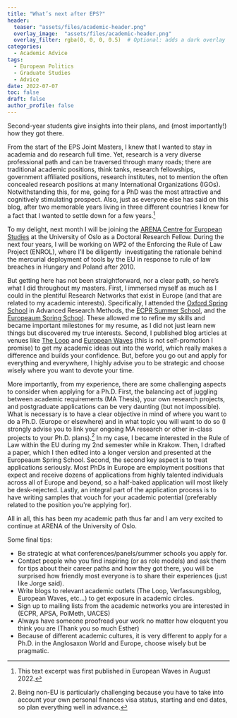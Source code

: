 ```yaml
---
title: "What’s next after EPS?"
header:
  teaser: "assets/files/academic-header.png"
  overlay_image:  "assets/files/academic-header.png"
  overlay_filter: rgba(0, 0, 0, 0.5)  # Optional: adds a dark overlay
categories:
  - Academic Advice
tags:
  - European Politics
  - Graduate Studies
  - Advice
date: 2022-07-07
toc: false
draft: false
author_profile: false
---
```


Second-year students give insights into their plans, and (most importantly!) how they got there.

From the start of the EPS Joint Masters, I knew that I wanted to stay in academia and do research full time. Yet, research is a very diverse professional path and can be traversed through many roads; there are traditional academic positions, think tanks, research fellowships, government affiliated positions, research institutes, not to mention the often concealed research positions at many International Organizations (IGOs). Notwithstanding this, for me, going for a PhD was the most attractive and cognitively stimulating prospect. Also, just as everyone else has said on this blog, after two memorable years living in three different countries I knew for a fact that I wanted to settle down for a few years.[^2]

To my delight, next month I will be joining the [ARENA Centre for European Studies](https://www.sv.uio.no/arena/english/) at the University of Oslo as a Doctoral Research Fellow. During the next four years, I will be working on WP2 of the Enforcing the Rule of Law Project (ENROL), where I’ll be diligently  investigating the rationale behind the mercurial deployment of tools by the EU in response to rule of law breaches in Hungary and Poland after 2010.

But getting here has not been straightforward, nor a clear path, so here’s what I did throughout my masters. First, I immersed myself as much as I could in the plentiful Research Networks that exist in Europe (and that are related to my academic interests). Specifically, I attended the [Oxford Spring School](https://www.politics.ox.ac.uk/research-centre/spring-school/spring-school-2023-courses) in Advanced Research Methods, the [ECPR Summer School](https://ecpr.eu/events/EventTypeDetails.aspx?EventTypeID=5), and the [Europeaum Spring School](https://europaeum.org/spring-school-2022/). These allowed me to refine my skills and became important milestones for my resume, as I did not just learn new things but discovered my true interests. Second, I published blog articles at venues like [The Loop](https://theloop.ecpr.eu/?s=%F0%9F%A6%8B) and [European Waves](https://www.europeanwaves.com/) (this is not self-promotion I promise) to get my academic ideas out into the world, which really makes a difference and builds your confidence. But, before you go out and apply for everything and everywhere, I highly advise you to be strategic and choose wisely where you want to devote your time.

More importantly, from my experience, there are some challenging aspects to consider when applying for a Ph.D. First, the balancing act of juggling between academic requirements (MA Thesis), your own research projects, and postgraduate applications can be very daunting (but not impossible). What is necessary is to have a clear objective in mind of where you want to do a Ph.D. (Europe or elsewhere) and in what topic you will want to do so (I strongly advise you to link your ongoing MA research or other in-class projects to your Ph.D. plans).[^1] In my case, I became interested in the Rule of Law within the EU during my 2nd semester while in Krakow. Then, I drafted a paper, which I then edited into a longer version and presented at the Europeaum Spring School. Second, the second key aspect is to treat applications seriously. Most PhDs in Europe are employment positions that expect and receive dozens of applications from highly talented individuals across all of Europe and beyond, so a half-baked application will most likely be desk-rejected. Lastly, an integral part of the application process is to have writing samples that vouch for your academic potential (preferably related to the position you're applying for).

All in all, this has been my academic path thus far and I am very excited to continue at ARENA of  the University of Oslo.

Some final tips:

- Be strategic at what conferences/panels/summer schools you apply for.
- Contact people who you find inspiring (or as role models) and ask them for tips about their career paths and how they got there, you will be surprised how friendly most everyone is to share their experiences (just like Jorge said).
- Write blogs to relevant academic outlets (The Loop, Verfassungsblog, European Waves, etc…) to get exposure in academic circles.
- Sign up to mailing lists from the academic networks you are interested in (ECPR, APSA, PolMeth, UACES)
- Always have someone proofread your work no matter how eloquent you think you are (Thank you so much Esther)
- Because of different academic cultures, it is very different to apply for a Ph.D. in the Anglosaxon World and Europe, choose wisely but be pragmatic.



[^1]: Being non-EU is particularly challenging because you have to take into account your own personal finances visa status, starting and end dates, so plan everything well in advance.
[^2]: This text excerpt was first published in European Waves in August 2022.
